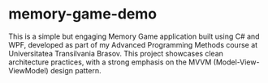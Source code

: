 # memory-game-demo
This is a simple but engaging Memory Game application built using C# and WPF, developed as part of my Advanced Programming Methods course at Universitatea Transilvania Brasov. This project showcases clean architecture practices, with a strong emphasis on the MVVM (Model-View-ViewModel) design pattern.
